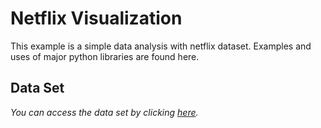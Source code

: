 # Netflix Visualization

 This example is a simple data analysis with netflix dataset. Examples and uses of major python libraries are found here.

## Data Set

*You can access the data set by clicking [here](https://www.kaggle.com/shivamb/netflix-shows).*
